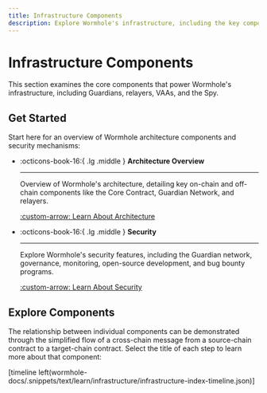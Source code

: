 ```yaml
---
title: Infrastructure Components
description: Explore Wormhole's infrastructure, including the key components that enable secure cross-chain communication and asset transfers across blockchain networks.
---
```


# Infrastructure Components

This section examines the core components that power Wormhole's infrastructure, including Guardians, relayers, VAAs, and the Spy. 

## Get Started

Start here for an overview of Wormhole architecture components and security mechanisms:

<div class="grid cards" markdown>

-   :octicons-book-16:{ .lg .middle } **Architecture Overview**

    ---

    Overview of Wormhole's architecture, detailing key on-chain and off-chain components like the Core Contract, Guardian Network, and relayers.

    [:custom-arrow: Learn About Architecture](/docs/learn/infrastructure/architecture/)

-   :octicons-book-16:{ .lg .middle } **Security**

    ---

    Explore Wormhole's security features, including the Guardian network, governance, monitoring, open-source development, and bug bounty programs.

    [:custom-arrow: Learn About Security](/docs/learn/infrastructure/architecture/)

</div>

## Explore Components

The relationship between individual components can be demonstrated through the simplified flow of a cross-chain message from a source-chain contract to a target-chain contract. Select the title of each step to learn more about that component:

[timeline left(wormhole-docs/.snippets/text/learn/infrastructure/infrastructure-index-timeline.json)]
